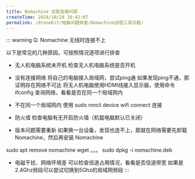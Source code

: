 ```yaml
---
title: Nomachine 远程连接问题
createTime: 2024/10/24 10:42:07
permalink: /droneKit/电脑问题排查/Nomachine远程工具问题/
---
```


::: warning Q: Nomachine 无线时连接不上

以下是常见的几种原因，可按照情况逐项进行排查

- 无人机电脑系统未开机
    检查无人机电脑系统是否开机
- 没有连接网络
    将自己的电脑接入局域网，尝试ping通
    如果发现ping不通，那证明存在网络不可达
    将无人机电脑使用HDMI线接入显示器，使用命令
    ifconfig 查询网络，看看是否在同一个局域网内


- 不在同一个局域网内
    使用 sudo nmcli device wifi connect 连接

- 防火墙
    检查电脑有无开启防火墙（机载电脑默认已关闭）
- 版本问题需要重新
    如果换一台设备，发现也连不上，那就在网络需要先卸载 Nomachine，然后再安装 Nomachine

sudo apt remove nomachine
wget 。。。
sudo dpkg -i nomachine.deb

- 电磁干扰、网络环境差
    可以检查信道占用情况，看看是否信道带宽
    如果是2.4Ghz频段可以尝试切换到5Ghz的局域网频段
:::